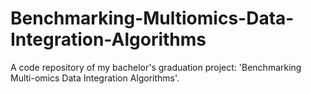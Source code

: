 # Benchmarking-Multiomics-Data-Integration-Algorithms
A code repository of my bachelor's graduation project: 'Benchmarking Multi-omics Data Integration Algorithms'.
